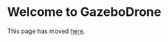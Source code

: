 # Welcome to GazeboDrone

This page has moved [here](https://github.com/microsoft/AirSim/blob/master/docs/gazebo_drone.md).